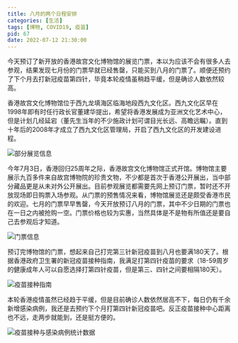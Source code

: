```yaml
---
title: 八月的两个日程安排
categories: [生活]
tags: [博物, COVID19, 疫苗]
pid: 67
date: 2022-07-12 21:30:00
---
```


今天预订了新开放的香港故宫文化博物馆的展览门票，本以为应该不会有很多人去参观，结果发现七月份的门票早就已经售罄，只能买到八月的门票了。顺便还预约了下个月去打新冠疫苗第四针，毕竟本轮疫情虽稍趋平缓，但是确诊人数依然较高。
<!-- more -->

香港故宫文化博物馆位于西九龙填海区临海地段西九文化区。西九文化区早在1998年即有时任行政长官董建华提出，希望将香港发展成为亚洲文化艺术中心，但是计划几经延宕（董先生当年的不少施政计划可谓目光长远、高瞻远瞩）。直到十年后的2008年才成立了西九文化区管理局，开启了西九文化区的开发建设进程。

![部分展览信息](https://cos.pinlyu.com/post/2022/67-hkpm-exhibition.jpg#650x)

今年7月3日，香港回归25周年之际，香港故宫文化博物馆正式开馆。博物馆主要展示九百多件来自故宫博物院的珍贵文物，不少都是首次于香港公开展出，当中部分藏品更是从未对外公开展出。目前参观展览都需要先网上预订门票，暂时还不开放现场即日购票入场参观。从门票的预售情况来看，博物馆展览还是颇受香港市民的欢迎。七月的门票早早售罄，今天开放预订八月的门票，其中不少日期的门票也在一日之内被抢购一空。门票价格也较为实惠，当然具体是不是物有所值还是要自己去参观后才知道。

![门票信息](https://cos.pinlyu.com/post/2022/67-hkpm-ticket.jpg#650x)

预订完博物馆的门票，想起来自己打完第三针新冠疫苗到八月也要满180天了。根据香港政府卫生署的新冠疫苗接种指南，我满足打第四针疫苗的要求（18-59周岁的健康成年人可以自愿选择打第四针疫苗，但是第三、四针之间要相隔180天）。

![疫苗接种指南](https://cos.pinlyu.com/post/2022/67-vaccine-guide.jpg#650x)

本轮香港疫情虽然已经趋于平缓，但是目前确诊人数依然居高不下，每日仍有千余新增感染病例，我还是去预约下个月打第四针新冠疫苗吧。反正疫苗接种中心距离也不远，走两步就能到，还是挺方便的。

![疫苗接种与感染病例统计数据](https://cos.pinlyu.com/post/2022/67-covid-cases.jpg#650x)